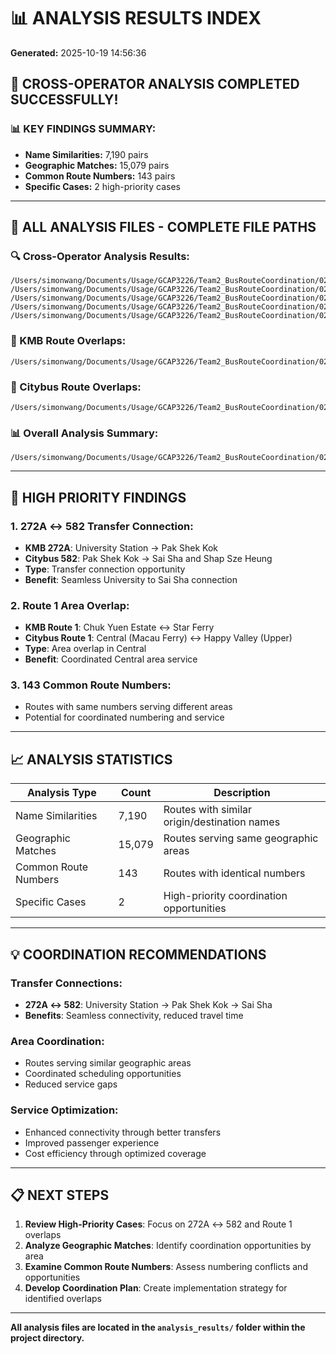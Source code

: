 # 📊 ANALYSIS RESULTS INDEX
**Generated:** 2025-10-19 14:56:36

## 🎉 **CROSS-OPERATOR ANALYSIS COMPLETED SUCCESSFULLY!**

### 📊 **KEY FINDINGS SUMMARY:**
- **Name Similarities:** 7,190 pairs
- **Geographic Matches:** 15,079 pairs  
- **Common Route Numbers:** 143 pairs
- **Specific Cases:** 2 high-priority cases

---

## 📁 **ALL ANALYSIS FILES - COMPLETE FILE PATHS**

### **🔍 Cross-Operator Analysis Results:**
```
/Users/simonwang/Documents/Usage/GCAP3226/Team2_BusRouteCoordination/02_Data_Collection/APIdata/similar_cases_analysis/analysis_results/cross_operator_analysis_summary_20251019_145636.md
/Users/simonwang/Documents/Usage/GCAP3226/Team2_BusRouteCoordination/02_Data_Collection/APIdata/similar_cases_analysis/analysis_results/cross_operator_name_similarities_20251019_145636.csv
/Users/simonwang/Documents/Usage/GCAP3226/Team2_BusRouteCoordination/02_Data_Collection/APIdata/similar_cases_analysis/analysis_results/cross_operator_geographic_matches_20251019_145636.csv
/Users/simonwang/Documents/Usage/GCAP3226/Team2_BusRouteCoordination/02_Data_Collection/APIdata/similar_cases_analysis/analysis_results/cross_operator_number_matches_20251019_145636.csv
/Users/simonwang/Documents/Usage/GCAP3226/Team2_BusRouteCoordination/02_Data_Collection/APIdata/similar_cases_analysis/analysis_results/cross_operator_specific_cases_20251019_145636.csv
```

### **🚌 KMB Route Overlaps:**
```
/Users/simonwang/Documents/Usage/GCAP3226/Team2_BusRouteCoordination/02_Data_Collection/APIdata/similar_cases_analysis/analysis_results/kmb_overlaps_20251019_145124.csv
```

### **🚌 Citybus Route Overlaps:**
```
/Users/simonwang/Documents/Usage/GCAP3226/Team2_BusRouteCoordination/02_Data_Collection/APIdata/similar_cases_analysis/analysis_results/citybus_overlaps_20251019_145124.csv
```

### **📊 Overall Analysis Summary:**
```
/Users/simonwang/Documents/Usage/GCAP3226/Team2_BusRouteCoordination/02_Data_Collection/APIdata/similar_cases_analysis/analysis_results/overlap_analysis_summary_20251019_145124.md
```

---

## 🎯 **HIGH PRIORITY FINDINGS**

### **1. 272A ↔ 582 Transfer Connection:**
- **KMB 272A**: University Station → Pak Shek Kok
- **Citybus 582**: Pak Shek Kok → Sai Sha and Shap Sze Heung
- **Type**: Transfer connection opportunity
- **Benefit**: Seamless University to Sai Sha connection

### **2. Route 1 Area Overlap:**
- **KMB Route 1**: Chuk Yuen Estate ↔ Star Ferry
- **Citybus Route 1**: Central (Macau Ferry) ↔ Happy Valley (Upper)
- **Type**: Area overlap in Central
- **Benefit**: Coordinated Central area service

### **3. 143 Common Route Numbers:**
- Routes with same numbers serving different areas
- Potential for coordinated numbering and service

---

## 📈 **ANALYSIS STATISTICS**

| Analysis Type | Count | Description |
|---------------|-------|-------------|
| Name Similarities | 7,190 | Routes with similar origin/destination names |
| Geographic Matches | 15,079 | Routes serving same geographic areas |
| Common Route Numbers | 143 | Routes with identical numbers |
| Specific Cases | 2 | High-priority coordination opportunities |

---

## 💡 **COORDINATION RECOMMENDATIONS**

### **Transfer Connections:**
- **272A ↔ 582**: University Station → Pak Shek Kok → Sai Sha
- **Benefits**: Seamless connectivity, reduced travel time

### **Area Coordination:**
- Routes serving similar geographic areas
- Coordinated scheduling opportunities
- Reduced service gaps

### **Service Optimization:**
- Enhanced connectivity through better transfers
- Improved passenger experience
- Cost efficiency through optimized coverage

---

## 📋 **NEXT STEPS**

1. **Review High-Priority Cases**: Focus on 272A ↔ 582 and Route 1 overlaps
2. **Analyze Geographic Matches**: Identify coordination opportunities by area
3. **Examine Common Route Numbers**: Assess numbering conflicts and opportunities
4. **Develop Coordination Plan**: Create implementation strategy for identified overlaps

---

**All analysis files are located in the `analysis_results/` folder within the project directory.**
